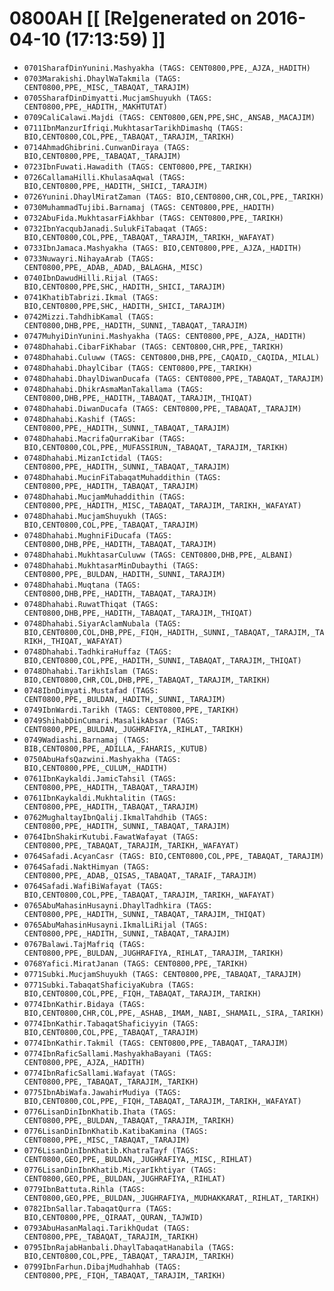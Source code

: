 # 0800AH [[ [Re]generated on 2016-04-10 (17:13:59) ]]

* `0701SharafDinYunini.Mashyakha (TAGS: CENT0800,PPE,_AJZA,_HADITH)`
* `0703Marakishi.DhaylWaTakmila (TAGS: CENT0800,PPE,_MISC,_TABAQAT,_TARAJIM)`
* `0705SharafDinDimyatti.MucjamShuyukh (TAGS: CENT0800,PPE,_HADITH,_MAKHTUTAT)`
* `0709CaliCalawi.Majdi (TAGS: CENT0800,GEN,PPE,SHC,_ANSAB,_MACAJIM)`
* `0711IbnManzurIfriqi.MukhtasarTarikhDimashq (TAGS: BIO,CENT0800,COL,PPE,_TABAQAT,_TARAJIM,_TARIKH)`
* `0714AhmadGhibrini.CunwanDiraya (TAGS: BIO,CENT0800,PPE,_TABAQAT,_TARAJIM)`
* `0723IbnFuwati.Hawadith (TAGS: CENT0800,PPE,_TARIKH)`
* `0726CallamaHilli.KhulasaAqwal (TAGS: BIO,CENT0800,PPE,_HADITH,_SHICI,_TARAJIM)`
* `0726Yunini.DhaylMiratZaman (TAGS: BIO,CENT0800,CHR,COL,PPE,_TARIKH)`
* `0730MuhammadTujibi.Barnamaj (TAGS: CENT0800,PPE,_HADITH)`
* `0732AbuFida.MukhtasarFiAkhbar (TAGS: CENT0800,PPE,_TARIKH)`
* `0732IbnYacqubJanadi.SulukFiTabaqat (TAGS: BIO,CENT0800,COL,PPE,_TABAQAT,_TARAJIM,_TARIKH,_WAFAYAT)`
* `0733IbnJamaca.Mashyakha (TAGS: BIO,CENT0800,PPE,_AJZA,_HADITH)`
* `0733Nuwayri.NihayaArab (TAGS: CENT0800,PPE,_ADAB,_ADAD,_BALAGHA,_MISC)`
* `0740IbnDawudHilli.Rijal (TAGS: BIO,CENT0800,PPE,SHC,_HADITH,_SHICI,_TARAJIM)`
* `0741KhatibTabrizi.Ikmal (TAGS: BIO,CENT0800,PPE,SHC,_HADITH,_SHICI,_TARAJIM)`
* `0742Mizzi.TahdhibKamal (TAGS: CENT0800,DHB,PPE,_HADITH,_SUNNI,_TABAQAT,_TARAJIM)`
* `0747MuhyiDinYunini.Mashyakha (TAGS: CENT0800,PPE,_AJZA,_HADITH)`
* `0748Dhahabi.CibarFiKhabar (TAGS: CENT0800,CHR,PPE,_TARIKH)`
* `0748Dhahabi.Culuww (TAGS: CENT0800,DHB,PPE,_CAQAID,_CAQIDA,_MILAL)`
* `0748Dhahabi.DhaylCibar (TAGS: CENT0800,PPE,_TARIKH)`
* `0748Dhahabi.DhaylDiwanDucafa (TAGS: CENT0800,PPE,_TABAQAT,_TARAJIM)`
* `0748Dhahabi.DhikrAsmaManTakallama (TAGS: CENT0800,DHB,PPE,_HADITH,_TABAQAT,_TARAJIM,_THIQAT)`
* `0748Dhahabi.DiwanDucafa (TAGS: CENT0800,PPE,_TABAQAT,_TARAJIM)`
* `0748Dhahabi.Kashif (TAGS: CENT0800,PPE,_HADITH,_SUNNI,_TABAQAT,_TARAJIM)`
* `0748Dhahabi.MacrifaQurraKibar (TAGS: BIO,CENT0800,COL,PPE,_MUFASSIRUN,_TABAQAT,_TARAJIM,_TARIKH)`
* `0748Dhahabi.MizanIctidal (TAGS: CENT0800,PPE,_HADITH,_SUNNI,_TABAQAT,_TARAJIM)`
* `0748Dhahabi.MucinFiTabaqatMuhaddithin (TAGS: CENT0800,PPE,_HADITH,_TABAQAT,_TARAJIM)`
* `0748Dhahabi.MucjamMuhaddithin (TAGS: CENT0800,PPE,_HADITH,_MISC,_TABAQAT,_TARAJIM,_TARIKH,_WAFAYAT)`
* `0748Dhahabi.MucjamShuyukh (TAGS: BIO,CENT0800,COL,PPE,_TABAQAT,_TARAJIM)`
* `0748Dhahabi.MughniFiDucafa (TAGS: CENT0800,DHB,PPE,_HADITH,_TABAQAT,_TARAJIM)`
* `0748Dhahabi.MukhtasarCuluww (TAGS: CENT0800,DHB,PPE,_ALBANI)`
* `0748Dhahabi.MukhtasarMinDubaythi (TAGS: CENT0800,PPE,_BULDAN,_HADITH,_SUNNI,_TARAJIM)`
* `0748Dhahabi.Muqtana (TAGS: CENT0800,DHB,PPE,_HADITH,_TABAQAT,_TARAJIM)`
* `0748Dhahabi.RuwatThiqat (TAGS: CENT0800,DHB,PPE,_HADITH,_TABAQAT,_TARAJIM,_THIQAT)`
* `0748Dhahabi.SiyarAclamNubala (TAGS: BIO,CENT0800,COL,DHB,PPE,_FIQH,_HADITH,_SUNNI,_TABAQAT,_TARAJIM,_TARIKH,_THIQAT,_WAFAYAT)`
* `0748Dhahabi.TadhkiraHuffaz (TAGS: BIO,CENT0800,COL,PPE,_HADITH,_SUNNI,_TABAQAT,_TARAJIM,_THIQAT)`
* `0748Dhahabi.TarikhIslam (TAGS: BIO,CENT0800,CHR,COL,DHB,PPE,_TABAQAT,_TARAJIM,_TARIKH)`
* `0748IbnDimyati.Mustafad (TAGS: CENT0800,PPE,_BULDAN,_HADITH,_SUNNI,_TARAJIM)`
* `0749IbnWardi.Tarikh (TAGS: CENT0800,PPE,_TARIKH)`
* `0749ShihabDinCumari.MasalikAbsar (TAGS: CENT0800,PPE,_BULDAN,_JUGHRAFIYA,_RIHLAT,_TARIKH)`
* `0749Wadiashi.Barnamaj (TAGS: BIB,CENT0800,PPE,_ADILLA,_FAHARIS,_KUTUB)`
* `0750AbuHafsQazwini.Mashyakha (TAGS: BIO,CENT0800,PPE,_CULUM,_HADITH)`
* `0761IbnKaykaldi.JamicTahsil (TAGS: CENT0800,PPE,_HADITH,_TABAQAT,_TARAJIM)`
* `0761IbnKaykaldi.Mukhtalitin (TAGS: CENT0800,PPE,_HADITH,_TABAQAT,_TARAJIM)`
* `0762MughaltayIbnQalij.IkmalTahdhib (TAGS: CENT0800,PPE,_HADITH,_SUNNI,_TABAQAT,_TARAJIM)`
* `0764IbnShakirKutubi.FawatWafayat (TAGS: CENT0800,PPE,_TABAQAT,_TARAJIM,_TARIKH,_WAFAYAT)`
* `0764Safadi.AcyanCasr (TAGS: BIO,CENT0800,COL,PPE,_TABAQAT,_TARAJIM)`
* `0764Safadi.NaktHimyan (TAGS: CENT0800,PPE,_ADAB,_QISAS,_TABAQAT,_TARAIF,_TARAJIM)`
* `0764Safadi.WafiBiWafayat (TAGS: BIO,CENT0800,COL,PPE,_TABAQAT,_TARAJIM,_TARIKH,_WAFAYAT)`
* `0765AbuMahasinHusayni.DhaylTadhkira (TAGS: CENT0800,PPE,_HADITH,_SUNNI,_TABAQAT,_TARAJIM,_THIQAT)`
* `0765AbuMahasinHusayni.IkmalLiRijal (TAGS: CENT0800,PPE,_HADITH,_SUNNI,_TABAQAT,_TARAJIM)`
* `0767Balawi.TajMafriq (TAGS: CENT0800,PPE,_BULDAN,_JUGHRAFIYA,_RIHLAT,_TARAJIM,_TARIKH)`
* `0768Yafici.MiratJanan (TAGS: CENT0800,PPE,_TARIKH)`
* `0771Subki.MucjamShuyukh (TAGS: CENT0800,PPE,_TABAQAT,_TARAJIM)`
* `0771Subki.TabaqatShaficiyaKubra (TAGS: BIO,CENT0800,COL,PPE,_FIQH,_TABAQAT,_TARAJIM,_TARIKH)`
* `0774IbnKathir.Bidaya (TAGS: BIO,CENT0800,CHR,COL,PPE,_ASHAB,_IMAM,_NABI,_SHAMAIL,_SIRA,_TARIKH)`
* `0774IbnKathir.TabaqatShaficiyyin (TAGS: BIO,CENT0800,COL,PPE,_TABAQAT,_TARAJIM)`
* `0774IbnKathir.Takmil (TAGS: CENT0800,PPE,_TABAQAT,_TARAJIM)`
* `0774IbnRaficSallami.MashyakhaBayani (TAGS: CENT0800,PPE,_AJZA,_HADITH)`
* `0774IbnRaficSallami.Wafayat (TAGS: CENT0800,PPE,_TABAQAT,_TARAJIM,_TARIKH)`
* `0775IbnAbiWafa.JawahirMudiya (TAGS: BIO,CENT0800,COL,PPE,_FIQH,_TABAQAT,_TARAJIM,_TARIKH,_WAFAYAT)`
* `0776LisanDinIbnKhatib.Ihata (TAGS: CENT0800,PPE,_BULDAN,_TABAQAT,_TARAJIM,_TARIKH)`
* `0776LisanDinIbnKhatib.KatibaKamina (TAGS: CENT0800,PPE,_MISC,_TABAQAT,_TARAJIM)`
* `0776LisanDinIbnKhatib.KhatraTayf (TAGS: CENT0800,GEO,PPE,_BULDAN,_JUGHRAFIYA,_MISC,_RIHLAT)`
* `0776LisanDinIbnKhatib.MicyarIkhtiyar (TAGS: CENT0800,GEO,PPE,_BULDAN,_JUGHRAFIYA,_RIHLAT)`
* `0779IbnBattuta.Rihla (TAGS: CENT0800,GEO,PPE,_BULDAN,_JUGHRAFIYA,_MUDHAKKARAT,_RIHLAT,_TARIKH)`
* `0782IbnSallar.TabaqatQurra (TAGS: BIO,CENT0800,PPE,_QIRAAT,_QURAN,_TAJWID)`
* `0793AbuHasanMalaqi.TarikhQudat (TAGS: CENT0800,PPE,_TABAQAT,_TARAJIM,_TARIKH)`
* `0795IbnRajabHanbali.DhaylTabaqatHanabila (TAGS: BIO,CENT0800,COL,PPE,_TABAQAT,_TARAJIM,_TARIKH)`
* `0799IbnFarhun.DibajMudhahhab (TAGS: CENT0800,PPE,_FIQH,_TABAQAT,_TARAJIM,_TARIKH)`
